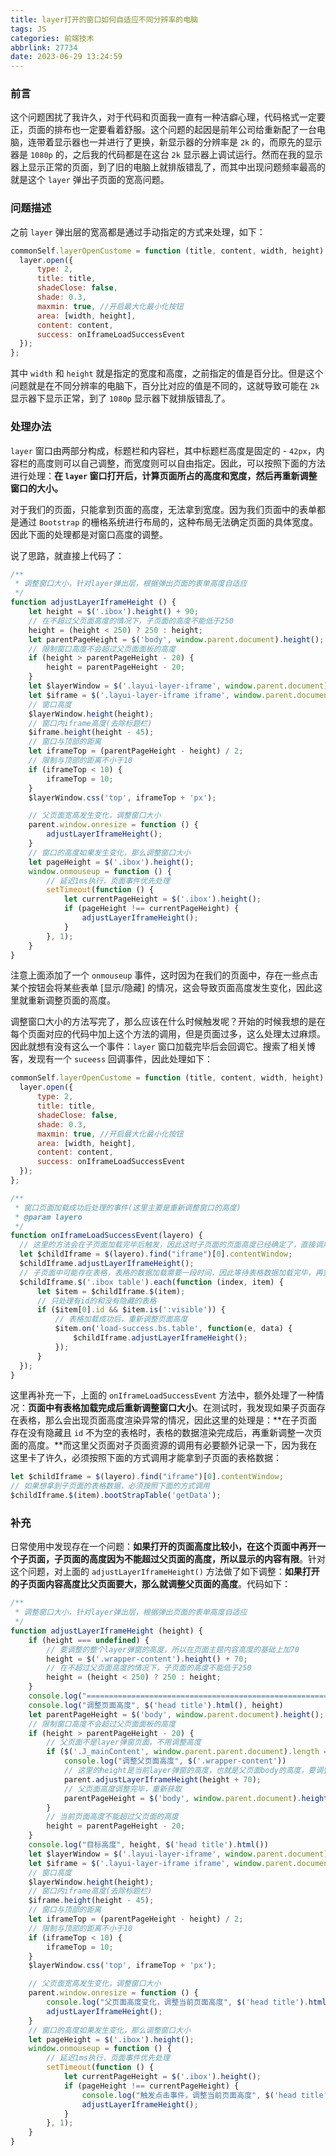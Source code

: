 ```yaml
---
title: layer打开的窗口如何自适应不同分辨率的电脑
tags: JS
categories: 前端技术
abbrlink: 27734
date: 2023-06-29 13:24:59
---
```


### 前言

这个问题困扰了我许久，对于代码和页面我一直有一种洁癖心理，代码格式一定要正，页面的排布也一定要看着舒服。这个问题的起因是前年公司给重新配了一台电脑，连带着显示器也一并进行了更换，新显示器的分辨率是 `2k` 的，而原先的显示器是 `1080p` 的，之后我的代码都是在这台 `2k` 显示器上调试运行。然而在我的显示器上显示正常的页面，到了旧的电脑上就排版错乱了，而其中出现问题频率最高的就是这个 `layer` 弹出子页面的宽高问题。

<!-- more -->

### 问题描述

之前 `layer` 弹出层的宽高都是通过手动指定的方式来处理，如下：

```javascript
commonSelf.layerOpenCustome = function (title, content, width, height) {
  layer.open({
      type: 2,
      title: title,
      shadeClose: false,
      shade: 0.3,
      maxmin: true, //开启最大化最小化按钮
      area: [width, height],
      content: content,
      success: onIframeLoadSuccessEvent
  });
};
```

其中 `width` 和 `height` 就是指定的宽度和高度，之前指定的值是百分比。但是这个问题就是在不同分辨率的电脑下，百分比对应的值是不同的，这就导致可能在 `2k` 显示器下显示正常，到了 `1080p` 显示器下就排版错乱了。

### 处理办法

`layer` 窗口由两部分构成，标题栏和内容栏，其中标题栏高度是固定的 - `42px`，内容栏的高度则可以自己调整，而宽度则可以自由指定。因此，可以按照下面的方法进行处理：**在 `layer` 窗口打开后，计算页面所占的高度和宽度，然后再重新调整窗口的大小。**

对于我们的页面，只能拿到页面的高度，无法拿到宽度。因为我们页面中的表单都是通过 `Bootstrap` 的栅格系统进行布局的，这种布局无法确定页面的具体宽度。因此下面的处理都是对窗口高度的调整。

说了思路，就直接上代码了：

```javascript
/**
 * 调整窗口大小，针对layer弹出层，根据弹出页面的表单高度自适应
 */
function adjustLayerIframeHeight () {
    let height = $('.ibox').height() + 90;
    // 在不超过父页面高度的情况下，子页面的高度不能低于250
    height = (height < 250) ? 250 : height;
    let parentPageHeight = $('body', window.parent.document).height();
    // 限制窗口高度不会超过父页面面板的高度
    if (height > parentPageHeight - 20) {
        height = parentPageHeight - 20;
    }
    let $layerWindow = $('.layui-layer-iframe', window.parent.document);
    let $iframe = $('.layui-layer-iframe iframe', window.parent.document);
    // 窗口高度
    $layerWindow.height(height);
    // 窗口内iframe高度(去除标题栏)
    $iframe.height(height - 45);
    // 窗口与顶部的距离
    let iframeTop = (parentPageHeight - height) / 2;
    // 限制与顶部的距离不小于10
    if (iframeTop < 10) {
        iframeTop = 10;
    }
    $layerWindow.css('top', iframeTop + 'px');

    // 父页面宽高发生变化，调整窗口大小
    parent.window.onresize = function () {
        adjustLayerIframeHeight();
    }
    // 窗口的高度如果发生变化，那么调整窗口大小
    let pageHeight = $('.ibox').height();
    window.onmouseup = function () {
        // 延迟1ms执行，页面事件优先处理
        setTimeout(function () {
            let currentPageHeight = $('.ibox').height();
            if (pageHeight !== currentPageHeight) {
                adjustLayerIframeHeight();
            }
        }, 1);
    }
}
```

注意上面添加了一个 `onmouseup` 事件，这时因为在我们的页面中，存在一些点击某个按钮会将某些表单 \[显示/隐藏] 的情况，这会导致页面高度发生变化，因此这里就重新调整页面的高度。

调整窗口大小的方法写完了，那么应该在什么时候触发呢？开始的时候我想的是在每个页面对应的代码中加上这个方法的调用，但是页面过多，这么处理太过麻烦。因此就想有没有这么一个事件：`layer` 窗口加载完毕后会回调它。搜索了相关博客，发现有一个 `suceess` 回调事件，因此处理如下：

```javascript
commonSelf.layerOpenCustome = function (title, content, width, height) {
  layer.open({
      type: 2,
      title: title,
      shadeClose: false,
      shade: 0.3,
      maxmin: true, //开启最大化最小化按钮
      area: [width, height],
      content: content,
      success: onIframeLoadSuccessEvent
  });
};

/**
 * 窗口页面加载成功后处理的事件(这里主要是重新调整窗口的高度)
 * @param layero
 */
function onIframeLoadSuccessEvent(layero) {
  // 这里的方法会在子页面加载完毕后触发，因此这时子页面的页面高度已经确定了，直接调用子页面的changeWindowSize()方法即可
  let $childIframe = $(layero).find("iframe")[0].contentWindow;
  $childIframe.adjustLayerIframeHeight();
  // 子页面中可能存在表格，表格的数据加载需要一段时间，因此等待表格数据加载完毕，再重新调整一次页面高度
  $childIframe.$('.ibox table').each(function (index, item) {
      let $item = $childIframe.$(item);
      // 只处理有id的和没有隐藏的表格
      if ($item[0].id && $item.is(':visible')) {
          // 表格加载成功后，重新调整页面高度
          $item.on('load-success.bs.table', function(e, data) {
              $childIframe.adjustLayerIframeHeight();
          });
      }
  });
}
```

这里再补充一下，上面的 `onIframeLoadSuccessEvent` 方法中，额外处理了一种情况：**页面中有表格加载完成后重新调整窗口大小**。在测试时，我发现如果子页面存在表格，那么会出现页面高度渲染异常的情况，因此这里的处理是：\*\*在子页面存在没有隐藏且 `id` 不为空的表格时，表格的数据渲染完成后，再重新调整一次页面的高度。\*\*而这里父页面对子页面资源的调用有必要额外记录一下，因为我在这里卡了许久，必须按照下面的方式调用才能拿到子页面的表格数据：

```javascript
let $childIframe = $(layero).find("iframe")[0].contentWindow;
// 如果想拿到子页面的表格数据，必须按照下面的方式调用
$childIframe.$(item).bootStrapTable('getData');
```

### 补充

日常使用中发现存在一个问题：**如果打开的页面高度比较小，在这个页面中再开一个子页面，子页面的高度因为不能超过父页面的高度，所以显示的内容有限**。针对这个问题，对上面的 `adjustLayerIframeHeight()` 方法做了如下调整：**如果打开的子页面内容高度比父页面要大，那么就调整父页面的高度**。代码如下：

```javascript
/**
 * 调整窗口大小，针对layer弹出层，根据弹出页面的表单高度自适应
 */
function adjustLayerIframeHeight (height) {
    if (height === undefined) {
        // 要调整的整个layer弹窗的高度，所以在页面主题内容高度的基础上加70
        height = $('.wrapper-content').height() + 70;
        // 在不超过父页面高度的情况下，子页面的高度不能低于250
        height = (height < 250) ? 250 : height;
    }
    console.log("============================================================")
    console.log("调整页面高度", $('head title').html(), height)
    let parentPageHeight = $('body', window.parent.document).height();
    // 限制窗口高度不会超过父页面面板的高度
    if (height > parentPageHeight - 20) {
        // 父页面不是layer弹窗页面，不用调整高度
        if ($('.J_mainContent', window.parent.parent.document).length === 0) {
            console.log("调整父页面高度", $('.wrapper-content'))
            // 这里的height是当前layer弹窗的高度，也就是父页面body的高度，要调整的是父页面layer弹窗的高度，因此加上70
            parent.adjustLayerIframeHeight(height + 70);
            // 父页面高度调整完毕，重新获取
            parentPageHeight = $('body', window.parent.document).height();
        }
        // 当前页面高度不能超过父页面的高度
        height = parentPageHeight - 20;
    }
    console.log("目标高度", height, $('head title').html())
    let $layerWindow = $('.layui-layer-iframe', window.parent.document);
    let $iframe = $('.layui-layer-iframe iframe', window.parent.document);
    // 窗口高度
    $layerWindow.height(height);
    // 窗口内iframe高度(去除标题栏)
    $iframe.height(height - 45);
    // 窗口与顶部的距离
    let iframeTop = (parentPageHeight - height) / 2;
    // 限制与顶部的距离不小于10
    if (iframeTop < 10) {
        iframeTop = 10;
    }
    $layerWindow.css('top', iframeTop + 'px');

    // 父页面宽高发生变化，调整窗口大小
    parent.window.onresize = function () {
        console.log("父页面高度变化，调整当前页面高度", $('head title').html())
        adjustLayerIframeHeight();
    }
    // 窗口的高度如果发生变化，那么调整窗口大小
    let pageHeight = $('.ibox').height();
    window.onmouseup = function () {
        // 延迟1ms执行，页面事件优先处理
        setTimeout(function () {
            let currentPageHeight = $('.ibox').height();
            if (pageHeight !== currentPageHeight) {
                console.log("触发点击事件，调整当前页面高度", $('head title').html())
                adjustLayerIframeHeight();
            }
        }, 1);
    }
}
```
